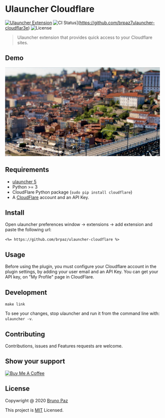 # Ulauncher Cloudflare

[![Ulauncher Extension](https://img.shields.io/badge/Ulauncher-Extension-green.svg?style=for-the-badge)](https://ext.ulauncher.io/-/github-brpaz-ulauncher-cloudflare)
![CI Status](https://img.shields.io/github/workflow/status/brpaz/ulauncher-cloudflare/CI?color=orange&label=actions&logo=github&logoColor=orange&style=for-the-badge)](https://github.com/brpaz7ulauncher-cloudflar3e)
![License](https://img.shields.io/github/license/brpaz/ulauncher-cloudflare.svg?style=for-the-badge)

> Ulauncher extension that provides quick access to your Cloudflare sites.

## Demo

![demo](demo.gif)

## Requirements

* [ulauncher 5](https://ulauncher.io/)
* Python >= 3
* CloudFlare Python package (```sudo pip install cloudflare```)
* A [CloudFlare](https://cloudflare.com) account and an API Key.

## Install

Open ulauncher preferences window -> extensions -> add extension and paste the following url:

```<%= https://github.com/brpaz/ulauncher-cloudflare %>```

## Usage

Before using the plugin, you must configure your Cloudflare account in the plugin settings, by adding your user email and an API Key.
You can get your API key, on "My Profile" page in CloudFlare.

## Development

```
make link
```

To see your changes, stop ulauncher and run it from the command line with: ```ulauncher -v```.

## Contributing

Contributions, issues and Features requests are welcome.

## Show your support

<a href="https://www.buymeacoffee.com/Z1Bu6asGV" target="_blank"><img src="https://www.buymeacoffee.com/assets/img/custom_images/orange_img.png" alt="Buy Me A Coffee" style="height: 41px !important;width: 174px !important;box-shadow: 0px 3px 2px 0px rgba(190, 190, 190, 0.5) !important;-webkit-box-shadow: 0px 3px 2px 0px rgba(190, 190, 190, 0.5) !important;" ></a>


## License

Copywright @ 2020 [Bruno Paz](https://github.com/brpaz)

This project is [MIT](LLICENSE) Licensed.
